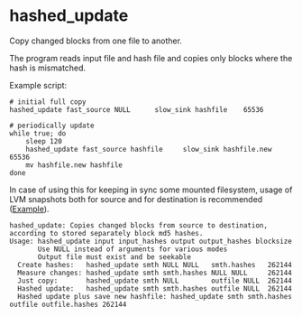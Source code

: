 hashed_update
=============

Copy changed blocks from one file to another.

The program reads input file and hash file and copies only blocks where the hash is mismatched.

Example script:

```
# initial full copy
hashed_update fast_source NULL      slow_sink hashfile    65536

# periodically update
while true; do
    sleep 120
    hashed_update fast_source hashfile     slow_sink hashfile.new 65536
    mv hashfile.new hashfile
done
```

In case of using this for keeping in sync some mounted filesystem, usage of LVM snapshots both for source and for destination is recommended ([Example](http://superuser.com/questions/695125/best-practices-of-keeping-firefox-profile-on-ramdisk)).


```
hashed_update: Copies changed blocks from source to destination, according to stored separately block md5 hashes.
Usage: hashed_update input input_hashes output output_hashes blocksize
       Use NULL instead of arguments for various modes
       Output file must exist and be seekable
  Create hashes:   hashed_update smth NULL NULL   smth.hashes   262144
  Measure changes: hashed_update smth smth.hashes NULL NULL     262144
  Just copy:       hashed_update smth NULL        outfile NULL  262144
  Hashed update:   hashed_update smth smth.hashes outfile NULL  262144
  Hashed update plus save new hashfile: hashed_update smth smth.hashes outfile outfile.hashes 262144
```
